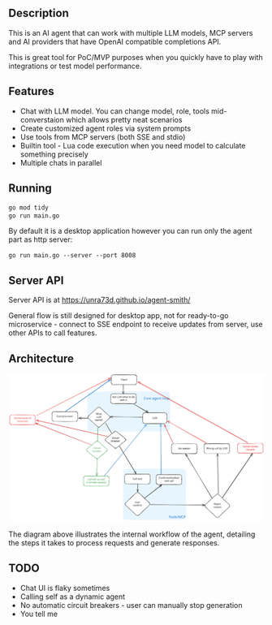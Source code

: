 ## Description
This is an AI agent that can work with multiple LLM models, MCP servers and AI providers that have OpenAI compatible completions API.

This is great tool for PoC/MVP purposes when you quickly have to play with integrations or test model performance.

## Features
- Chat with LLM model. You can change model, role, tools mid-converstaion which allows pretty neat scenarios
- Create customized agent roles via system prompts
- Use tools from MCP servers (both SSE and stdio)
- Builtin tool - Lua code execution when you need model to calculate something precisely
- Multiple chats in parallel

## Running
```
go mod tidy
go run main.go
```

By default it is a desktop application however you can run only the agent part as http server:
```
go run main.go --server --port 8008
```

## Server API
Server API is at https://unra73d.github.io/agent-smith/

General flow is still designed for desktop app, not for ready-to-go microservice - connect to SSE endpoint to receive updates from server, use other APIs to call features.

## Architecture
![Agent Workflow](docs/agent_workflow.svg)

The diagram above illustrates the internal workflow of the agent, detailing the steps it takes to process requests and generate responses.

## TODO
- Chat UI is flaky sometimes
- Calling self as a dynamic agent
- No automatic circuit breakers - user can manually stop generation
- You tell me

